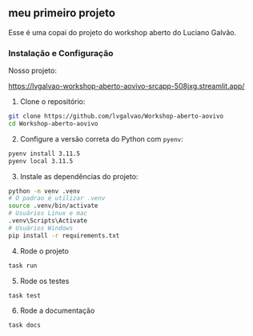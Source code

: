 ## meu primeiro projeto

Esse é uma copai do projeto do workshop aberto do Luciano Galvão.


### Instalação e Configuração

Nosso projeto:

https://lvgalvao-workshop-aberto-aovivo-srcapp-508jxg.streamlit.app/

1. Clone o repositório:
```bash
git clone https://github.com/lvgalvao/Workshop-aberto-aovivo
cd Workshop-aberto-aovivo
```
2. Configure a versão correta do Python com `pyenv`:
```bash
pyenv install 3.11.5
pyenv local 3.11.5
```
3. Instale as dependências do projeto:
```bash
python -m venv .venv
# O padrao é utilizar .venv
source .venv/bin/activate
# Usuários Linux e mac
.venv\Scripts\Activate
# Usuários Windows
pip install -r requirements.txt  
```

4. Rode o projeto
```bash
task run
```

5. Rode os testes
```bash
task test
```

6. Rode a documentação
```bash
task docs
```